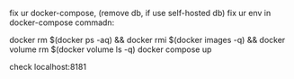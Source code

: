 fix ur docker-compose, (remove db, if use self-hosted db)
fix ur env in docker-compose
commadn:

docker rm $(docker ps -aq) && docker rmi $(docker images -q) && docker volume rm $(docker volume ls -q)
docker compose up

check localhost:8181 